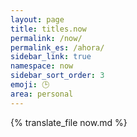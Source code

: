 ```yaml
---
layout: page
title: titles.now
permalink: /now/
permalink_es: /ahora/
sidebar_link: true
namespace: now
sidebar_sort_order: 3
emoji: 🕒
area: personal
---
```


{% translate_file now.md %}